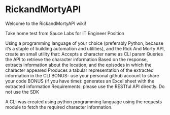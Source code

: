# RickandMortyAPI

Welcome to the RickandMortyAPI wiki!

Take home test from Sauce Labs for IT Engineer Position

Using a programming language of your choice (preferably Python, because it’s a staple of building automation and utilities), and the Rick And Morty API, create an small utility that: Accepts a character name as CLI param Queries the API to retrieve the character information Based on the response, extracts information about the location, and the episodes in which the character appeared Produces a tabular representation of the extracted information in the CLI BONUS- use your personal github account to share your code BONUS (if you have time): generates an Excel sheet with the extracted information Requirements: please use the RESTful API directly. Do not use the SDK

A CLI was created using python programming language using the requests module to fetch the required character information.

